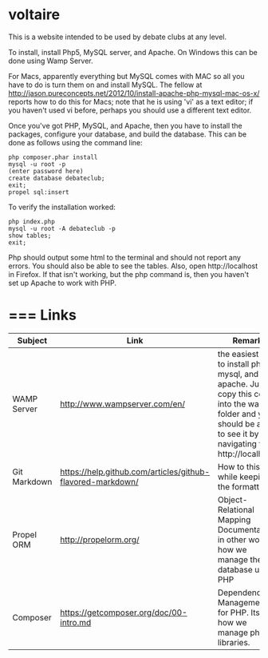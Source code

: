 voltaire
========

This is a website intended to be used by debate clubs at any level.

To install, install Php5, MySQL server, and Apache.  On Windows this can be done using Wamp Server. 

For Macs, apparently everything but MySQL comes with MAC so all you have to do is turn them on and install MySQL. The fellow at http://jason.pureconcepts.net/2012/10/install-apache-php-mysql-mac-os-x/ reports how to do this for Macs;  note that he is using 'vi' as a text editor; if you haven't used vi before, perhaps you should use a different text editor.

Once you've got PHP, MySQL, and Apache, then you have to install the packages, configure your database, and build the database.  This can be done as follows using the command line:

```
php composer.phar install
mysql -u root -p
(enter password here)
create database debateclub;
exit;
propel sql:insert
```

To verify the installation worked:

```
php index.php
mysql -u root -A debateclub -p
show tables;
exit;
```

Php should output some html to the terminal and should not report any errors.  You should also be able to see the tables.  Also, open http://localhost in Firefox.  If that isn't working, but the php command is, then you haven't set up Apache to work with PHP.

===
Links
===

Subject | Link | Remark
| ------------- | ----------- | ----------- |
WAMP Server | http://www.wampserver.com/en/ | the easiest way to install php, mysql, and apache. Just copy this code into the wamp folder and you should be able to see it by navigating to http://localhost
Git Markdown | https://help.github.com/articles/github-flavored-markdown/ | How to this file while keeping the formatting
Propel ORM | http://propelorm.org/ | Object-Relational Mapping Documentation; in other words, how we manage the database using PHP
Composer | https://getcomposer.org/doc/00-intro.md | Dependency Management for PHP. Its how we manage php libraries.
